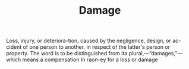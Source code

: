 ---
title: Damage
letter: D
permalink: "/definitions/bld-damage.html"
body: Loss, injury, or deteriora-tion, caused by the negligence, design, or ac-cident
  of one person to another, in respect of the latter's person or property. The word
  is to be distinguished from ita plural,—“damages,”—which means a compensation In
  raon-ey for a loss or damage
published_at: '2018-07-07'
source: Black's Law Dictionary 2nd Ed (1910)
layout: post
---